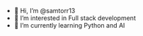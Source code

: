 - 👋 Hi, I’m @samtorr13
- 👀 I’m interested in Full stack development
- 🌱 I’m currently learning Python and AI

<!---
samtorr13/samtorr13 is a ✨ special ✨ repository because its `README.md` (this file) appears on your GitHub profile.
You can click the Preview link to take a look at your changes.
--->
